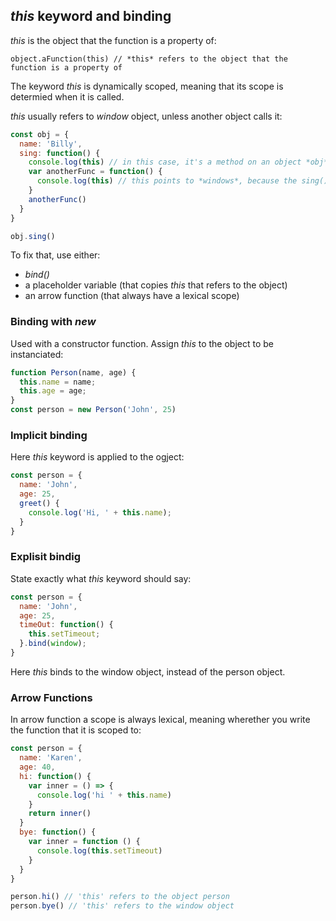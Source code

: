 ## *this* keyword and binding
*this* is the object that the function is a property of:
```
object.aFunction(this) // *this* refers to the object that the function is a property of
```

The keyword *this* is dynamically scoped, meaning that its scope is determied when it is called.

*this* usually refers to *window* object, unless another object calls it:
```js
const obj = {
  name: 'Billy',
  sing: function() {
    console.log(this) // in this case, it's a method on an object *obj*
    var anotherFunc = function() {
      console.log(this) // this points to *windows*, because the sing() function calls it!
    }
    anotherFunc()
  }
}

obj.sing()
```
To fix that, use either:
- *bind()*
- a placeholder variable (that copies *this* that refers to the object)
- an arrow function (that always have a lexical scope)

### Binding with *new*
Used with a constructor function. Assign *this* to the object to be instanciated:
```js
function Person(name, age) {
  this.name = name;
  this.age = age;
}
const person = new Person('John', 25)
```

### Implicit binding
Here *this* keyword is applied to the ogject:
```js
const person = {
  name: 'John',
  age: 25,
  greet() {
    console.log('Hi, ' + this.name);
  }
}
```

### Explisit bindig
State exactly what *this* keyword should say:
```js
const person = {
  name: 'John',
  age: 25,
  timeOut: function() {
    this.setTimeout;
  }.bind(window);
}
``` 
Here *this* binds to the window object, instead of the person object.

### Arrow Functions
In arrow function a scope is always lexical, meaning wherether you write the function that it is scoped to:
```js
const person = {
  name: 'Karen',
  age: 40,
  hi: function() {
    var inner = () => {
      console.log('hi ' + this.name)
    }
    return inner()
  }
  bye: function() {
    var inner = function () {
      console.log(this.setTimeout)
    }
  }
}

person.hi() // 'this' refers to the object person
person.bye() // 'this' refers to the window object
```
